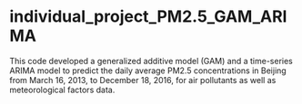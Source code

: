 # individual_project_PM2.5_GAM_ARIMA
This code developed a generalized additive model (GAM) and a time-series ARIMA model to predict the daily average PM2.5 concentrations in Beijing from March 16, 2013, to December 18, 2016, for air pollutants as well as meteorological factors data. 
